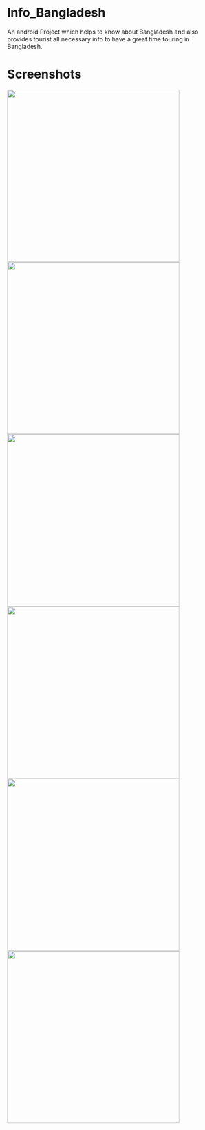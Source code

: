 # Info_Bangladesh
An android Project which helps to know about Bangladesh and also provides tourist all necessary info to have a great time touring in Bangladesh.

# Screenshots

<img src = "Screenshots/1.JPG" width = 400>
<img src = "Screenshots/2.JPG" width = 400>
<img src = "Screenshots/3.JPG" width = 400>
<img src = "Screenshots/4.JPG" width = 400>
<img src = "Screenshots/5.JPG" width = 400>
<img src = "Screenshots/6.JPG" width = 400>
